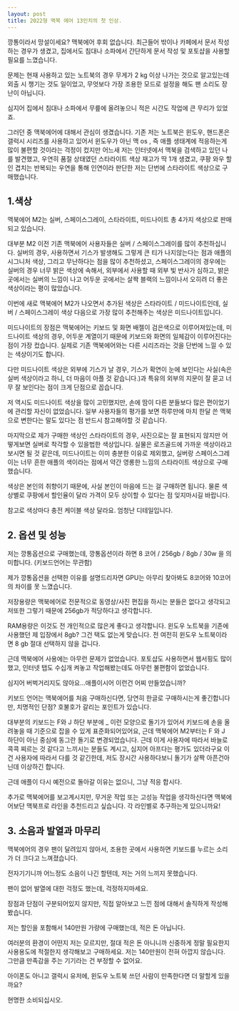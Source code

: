 ```yaml
---
layout: post
title: 2022형 맥북 에어 13인치의 첫 인상.
---
```


깡통이라서 망설이세요? 맥북에어 후회 없습니다.
최근들어 밖이나 카페에서 문서 작성하는 경우가 생겼고, 집에서도 침대나 소파에서 간단하게 문서 작성 및 포토샵을 사용할 필요를 느꼈습니다.

문제는 현재 사용하고 있는 노트북의 경우 무게가 2 kg 이상 나가는 것으로 알고있는데 외출 시 챙기는 것도 일이었고, 무엇보다 가장 조용한 모드로 설정을 해도 팬 소리도 장난이 아닙니다.

심지어 집에서 침대나 소파에서 무릎에 올려놓으니 적은 시간도 작업에 큰 무리가 있었죠.

그러던 중 맥북에어에 대해서 관심이 생겼습니다. 기존 저는 노트북은 윈도우, 핸드폰은 갤럭시 시리즈를 사용하고 있어서 윈도우가 아닌 맥 os , 즉 애플 생태계에 적응하는게 많이 불편할 것이라는 걱정이 컸지만 어느새 저는 인터넷에서 맥북을 검색하고 있던 나를 발견했고, 우연히 품절 상태였던 스타라이트 색상 재고가 딱 1개 생겼고, 쿠팡 와우 할인 겹치는 반복되는 우연을 통해 인연이라 판단한 저는 단번에 스타라이트 색상으로 구매했습니다.




<h2>1.색상</h2>
맥북에어 M2는 실버, 스페이스그레이, 스타라이트, 미드나이트 총 4가지 색상으로 판매되고 있습니다.

대부분 M2 이전 기존 맥북에어 사용자들은 실버 / 스페이스그레이를 많이 추천하십니다.
실버의 경우, 사용하면서 기스가 발생해도 그렇게 큰 티가 나지않는다는 점과 애플의 시그니처 색상, 그리고 무난하다는 점을 많이 추천하셨고, 스페이스그레이의 경우에는 실버의 경우 너무 밝은 색상에 속해서, 외부에서 사용할 때 외부 빛 반사가 심하고, 밝은 곳에서는 실버의 느낌이 나고 어두운 곳에서는 살짝 블랙의 느낌이나서 오히려 더 좋은 색상이라는 평이 많았습니다.

이번에 새로 맥북에어 M2가 나오면서 추가된 색상은 스타라이트 / 미드나이트인데, 실버 / 스페이스그레이 색상 다음으로 가장 많이 추천해주는 색상은 미드나이트입니다.

미드나이트의 장점은 맥북에어는 키보드 및 화면 배젤이 검은색으로 이루어져있는데, 미드나이트 색상의 경우, 어두운 계열이기 때문에 키보드와 화면의 일체감이 이루어진다는 점이 가장 컸습니다. 실제로 기존 맥북에어와는 다른 시리즈라는 것을 단번에 느낄 수 있는 색상이기도 합니다.

다만 미드나이트 색상은 외부에 기스가 날 경우, 기스가 확연이 눈에 보인다는 사실(속은 실버 색상이라고 하니, 더 마음이 아플 것 같습니다.)과 특유의 외부의 지문이 잘 묻고 너무 잘 보인다는 점이 크게 단점으로 꼽습니다.

저 역시도 미드나이트 색상을 많이 고민했지만, 손에 땀이 다른 분들보다 많은 편이었기에 관리할 자신이 없었습니다. 일부 사용자들의 평가를 보면 하루만에 마치 한달 쓴 맥북으로 변한다는 말도 있다는 점 반드시 참고해야할 것 같습니다.

마지막으로 제가 구매한 색상인 스타라이트의 경우, 사진으로는 잘 표현되지 않지만 어떻게보면 실버로 착각할 수 있을법한 색상입니다. 실물은 로즈골드에 가까운 색상이라고 보시면 될 것 같은데, 미드나이트는 이미 충분한 이유로 제외했고, 실버랑 스페이스그레이는 너무 흔한 애플의 색이라는 점에서 약간 영롱한 느낌의 스타라이트 색상으로 구매했습니다.

색상은 본인의 취향이기 때문에, 사실 본인이 마음에 드는 걸 구매하면 됩니다.
물론 색상별로 쿠팡에서 할인율이 달라 가격이 모두 상이할 수 있다는 점 잊지마시길 바랍니다.

참고로 색상마다 충전 케이블 색상 달라요. 엄청난 디테일입니다.



<h2>2. 옵션 및 성능</h2>
저는 깡통옵션으로 구매했는데, 깡통옵션이라 하면 8 코어 / 256gb / 8gb / 30w 을 의미합니다. (키보드언어는 무관함)

제가 깡통옵션을 선택한 이유를 설명드리자면 GPU는 아무리 찾아봐도 8코어와 10코어의 차이를 못 느꼈습니다.

저장용량은 맥북에어로 전문적으로 동영상/사진 편집을 하시는 분들은 없다고 생각되고 저또한 그렇기 때문에 256gb가 적당하다고 생각합니다.

RAM용량은 이것도 전 개인적으로 많은게 좋다고 생각합니다. 윈도우 노트북을 기존에 사용했던 제 입장에서 8gb? 그건 택도 없는게 맞습니다. 전 여전히 윈도우 노트북이라면 8 gb 절대 선택하지 않을 겁니다.

근데 맥북에어 사용에는 아무런 문제가 없었습니다. 포토샵도 사용하면서 웹서핑도 많이 했고, 인터넷 탭도 수십개 켜놓고 작업해봤는데도 아무런 불편함이 없었습니다.

심지어 버벅거리지도 않아요…애플이시어 이런건 어찌 만들었습니까?

키보드 언어는 맥북에어를 처음 구매하신다면, 당연히 한글로 구매하시는게 좋긴합니다만, 치명적인 단점? 호불호가 갈리는 포인트가 있습니다.

대부분의 키보드는 F와 J 하단 부분에 _ 이런 모양으로 돌기가 있어서 키보드에 손을 올려놓을 때 기준으로 잡을 수 있게 표준화되어있어요, 근데 맥북에어 M2부터는 F 와 J 하단이 아닌 중심에 동그란 돌기로 변경되었습니다. 근데 이게 사용자에 따라서 바늘로 콕콕 찌르는 것 같다고 느끼시는 분들도 계시고, 심지어 아프다는 평가도 있더라구요 이건 사용자에 따라서 다를 것 같긴한데, 저도 장시간 사용하다보니 돌기가 살짝 아픈건아닌데 이상하긴 합니다.

근데 애플이 다시 예전으로 돌아갈 이유는 없으니, 그냥 적응 합시다.

추가로 맥북에어를 보고계시지만, 무거운 작업 또는 고성능 작업을 생각하신다면 맥북에어보단 맥북프로 라인을 추천드리고 싶습니다.
각 라인별로 추구하는게 있으니까요!




<h2>3. 소음과 발열과 마무리</h2>
맥북에어의 경우 팬이 달려있지 않아서, 조용한 곳에서 사용하면 키보드를 누르는 소리가 더 크다고 느껴졌습니다.

전자기기니까 어느정도 소음이 나긴 할텐데, 저는 거의 느끼지 못했습니다.

팬이 없어 발열에 대한 걱정도 했는데, 걱정하지마세요.

장점과 단점이 구분되어있지 않지만, 직접 알아보고 느낀 점에 대해서 솔직하게 작성해봤습니다.

저는 할인을 포함해서 140만원 가량에 구매했는데, 적은 돈 아닙니다.

여러분의 환경이 어떤지 저는 모르지만, 절대 적은 돈 아니니까 신중하게 정말 필요한지 사용용도에 적절한지 생각해보고 구매하세요.
저는 140만원이 전혀 아깝지 않습니다. 그만큼 만족감을 주는 기기라는 건 부정할 수 없어요.

아이폰도 아니고 갤럭시 유저에, 윈도우 노트북 쓰던 사람이 만족한다면 더 말할게 있을까요?

현명한 소비되십시오.